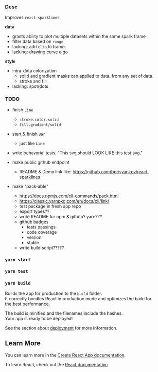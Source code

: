 ### Desc

Improves `react-sparklines`

**data**

- grants ability to plot multiple datasets within the same spark frame
- filter data based on `range`
- lacking: add `clip` to frame.
- lacking: drawing curve algo

**style**

- intra-data colorization
  - solid and gradient masks can applied to data. from any set of data.
  - stroke and fill
- lacking: spot/dots

### TODO

- finish `Line`

  - `stroke.color.solid`
  - `fill.gradient/solid`

- start & finish `Bar`

  - just like `Line`

- write behavorial tests. "This svg should LOOK LIKE this test svg."

- make public github endpoint

  - README & Demo link like: https://github.com/borisyankov/react-sparklines

- make "pack-able"
  - https://docs.npmjs.com/cli-commands/pack.html
  - https://classic.yarnpkg.com/en/docs/cli/link/
  - test package in fresh app repo
  - export types??
  - write README for npm & github? yarn???
  - github badges
    - tests passings
    - code coverage
    - version
    - stable
  - write build script?????

### `yarn start`

### `yarn test`

### `yarn build`

Builds the app for production to the `build` folder.<br />
It correctly bundles React in production mode and optimizes the build for the best performance.

The build is minified and the filenames include the hashes.<br />
Your app is ready to be deployed!

See the section about [deployment](https://facebook.github.io/create-react-app/docs/deployment) for more information.

## Learn More

You can learn more in the [Create React App documentation](https://facebook.github.io/create-react-app/docs/getting-started).

To learn React, check out the [React documentation](https://reactjs.org/).

